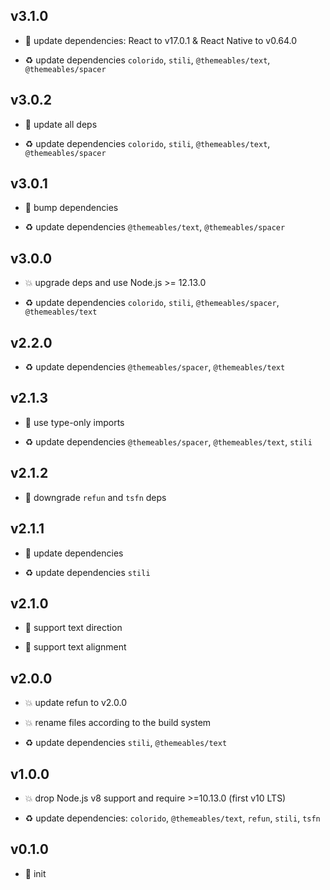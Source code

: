 ## v3.1.0

* 🌱 update dependencies: React to v17.0.1 & React Native to v0.64.0

* ♻️ update dependencies `colorido`, `stili`, `@themeables/text`, `@themeables/spacer`

## v3.0.2

* 🐞 update all deps

* ♻️ update dependencies `colorido`, `stili`, `@themeables/text`, `@themeables/spacer`

## v3.0.1

* 🐞 bump dependencies

* ♻️ update dependencies `@themeables/text`, `@themeables/spacer`

## v3.0.0

* 💥 upgrade deps and use Node.js >= 12.13.0

* ♻️ update dependencies `colorido`, `stili`, `@themeables/spacer`, `@themeables/text`

## v2.2.0

* ♻️ update dependencies `@themeables/spacer`, `@themeables/text`

## v2.1.3

* 🐞 use type-only imports

* ♻️ update dependencies `@themeables/spacer`, `@themeables/text`, `stili`

## v2.1.2

* 🐞 downgrade `refun` and `tsfn` deps

## v2.1.1

* 🐞 update dependencies

* ♻️ update dependencies `stili`

## v2.1.0

* 🌱 support text direction

* 🌱 support text alignment

## v2.0.0

* 💥 update refun to v2.0.0

* 💥 rename files according to the build system

* ♻️ update dependencies `stili`, `@themeables/text`

## v1.0.0

* 💥 drop Node.js v8 support and require >=10.13.0 (first v10 LTS)

* ♻️ update dependencies: `colorido`, `@themeables/text`, `refun`, `stili`, `tsfn`

## v0.1.0

* 🐣 init
